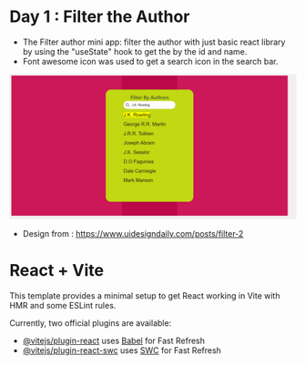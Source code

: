 # Day 1 : Filter the Author
- The Filter author mini app: filter the author with just basic react library by using the "useState" hook to get the by the id and name.
- Font awesome icon was used to get a search icon in the search bar.

![Alt text](./public/filter_author.png "Optional title")

- Design from : https://www.uidesigndaily.com/posts/filter-2 

# React + Vite

This template provides a minimal setup to get React working in Vite with HMR and some ESLint rules.

Currently, two official plugins are available:

- [@vitejs/plugin-react](https://github.com/vitejs/vite-plugin-react/blob/main/packages/plugin-react/README.md) uses [Babel](https://babeljs.io/) for Fast Refresh
- [@vitejs/plugin-react-swc](https://github.com/vitejs/vite-plugin-react-swc) uses [SWC](https://swc.rs/) for Fast Refresh
